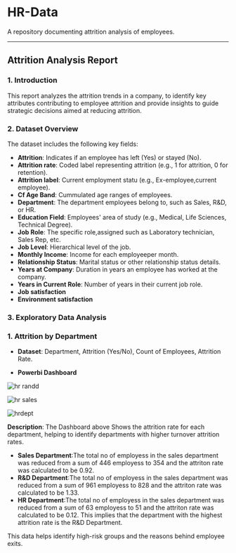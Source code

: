 # HR-Data
A repository documenting attrition analysis of employees.

---

## Attrition Analysis Report

### 1. Introduction

This report analyzes the attrition trends in a company, to identify key attributes contributing to employee attrition and provide insights to guide strategic decisions aimed at reducing attrition.

### 2. Dataset Overview

The dataset includes the following key fields:

- **Attrition**: Indicates if an employee has left (Yes) or stayed (No).
- **Attrition rate**: Coded label representing attrition (e.g., 1 for attrition, 0 for retention).
- **Attrition label**: Current employment statu (e.g., Ex-employee,current employee).
- **Cf Age Band**: Cummulated age ranges of employees.
- **Department**: The department employees belong to, such as Sales, R&D, or HR.
- **Education Field**: Employees' area of study (e.g., Medical, Life Sciences, Technical Degree).
- **Job Role**: The specific role,assigned  such as Laboratory technician, Sales Rep, etc.
- **Job Level**: Hierarchical level of the job.
- **Monthly Income**: Income for each employeeper month.
- **Relationship Status**: Marital status or other relationship status details.
- **Years at Company**: Duration in years an employee has worked at the company.
- **Years in Current Role**: Number of years in their current job role.
- **Job satisfaction**
- **Environment satisfaction**

 ### 3. Exploratory Data Analysis
 
### 1. **Attrition by Department**

   - **Dataset**: Department, Attrition (Yes/No), Count of Employees, Attrition Rate.

   - **Powerbi Dashboard**
  
![hr randd](https://github.com/user-attachments/assets/3a9b330f-d21b-400e-beec-14d99a503643)

![hr sales](https://github.com/user-attachments/assets/39b99846-cfe0-4045-9ce4-4ca8bccdfc17)

![hrdept](https://github.com/user-attachments/assets/dbb43d12-e8a6-4edb-8c39-92b04e57d88a)

**Description**: The Dashboard above Shows the attrition rate for each department, helping to identify departments with higher turnover attrition rates.
- **Sales Department**:The total no of employess in the sales department was reduced from a sum of 446 employess to 354 and the attriton rate was calculated to be 0.92.
- **R&D Department**:The total no of employess in the sales department was reduced from a sum of 961 employess to 828 and the attriton rate was calculated to be 1.33.
- **HR Department**:The total no of employess in the sales department was reduced from a sum of 63 employess to 51 and the attriton rate was calculated to be 0.12.
This implies that the department with the highest attrition rate is the R&D Department.

   


   


   



This data helps identify high-risk groups and the reasons behind employee exits.


